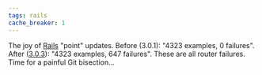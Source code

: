 ```yaml
---
tags: rails
cache_breaker: 1
---
```


The joy of [Rails](/wiki/Rails) "point" updates. Before (3.0.1): "4323 examples, 0 failures". After ([3.0.3](http://weblog.rubyonrails.org/2010/11/15/rails-3-0-3-faster-active-record-plus-plenty-of-fixes)): "4323 examples, 647 failures". These are all router failures. Time for a painful Git bisection...
